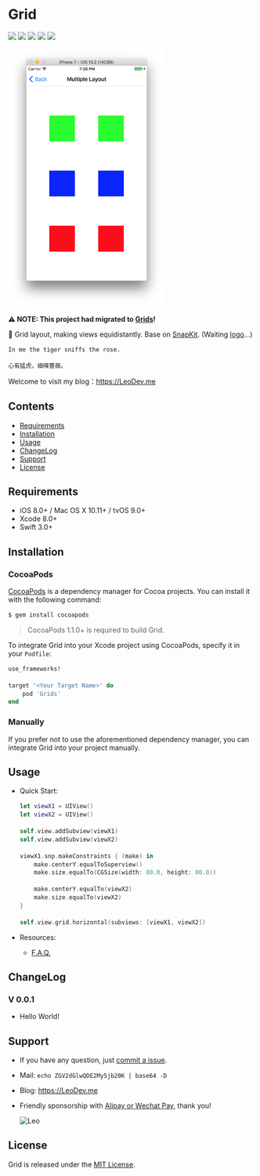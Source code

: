 <H1>Grid</H1>

<p align="center">

<a href="https://travis-ci.org/iTofu/Grid"><img src="https://img.shields.io/travis/iTofu/Grid.svg?style=flat"></a>
<a href="http://cocoadocs.org/docsets/Grids"><img src="https://img.shields.io/cocoapods/v/Grids.svg"></a>
<a href="https://raw.githubusercontent.com/iTofu/Grid/master/LICENSE"><img src="https://img.shields.io/cocoapods/l/Grids.svg"></a>
<a href="http://cocoadocs.org/docsets/Grids"><img src="https://img.shields.io/cocoapods/p/Grids.svg"></a>
<a href="https://LeoDev.me"><img src="https://img.shields.io/badge/blog-LeoDev.me-brightgreen.svg"></a>

</p>

<p>

<img src="https://raw.githubusercontent.com/iTofu/Grid/master/DemoImages/GirdDemo.png" alt="Gird" title="Gird" width="320"/>

**⚠️ NOTE: This project had migrated to [Grids](https://github.com/iTofu/Grids)!**

🏁 Grid layout, making views equidistantly. Base on [SnapKit](https://github.com/SnapKit/SnapKit). (Waiting [logo](mailto:leodaxia@gmail.com)...)

</p>

```
In me the tiger sniffs the rose.

心有猛虎，细嗅蔷薇。
```

Welcome to visit my blog：https://LeoDev.me



## Contents

* [Requirements](https://github.com/iTofu/Grid#requirements)
* [Installation](https://github.com/iTofu/Grid#installation)
* [Usage](https://github.com/iTofu/Grid#usage)
* [ChangeLog](https://github.com/iTofu/Grid#changelog)
* [Support](https://github.com/iTofu/Grid#support)
* [License](https://github.com/iTofu/Grid#license)



## Requirements

* iOS 8.0+ / Mac OS X 10.11+ / tvOS 9.0+
* Xcode 8.0+
* Swift 3.0+



## Installation

### CocoaPods

[CocoaPods](http://cocoapods.org) is a dependency manager for Cocoa projects. You can install it with the following command:

```bash
$ gem install cocoapods
```

> CocoaPods 1.1.0+ is required to build Grid.

To integrate Grid into your Xcode project using CocoaPods, specify it in your `Podfile`:

```ruby
use_frameworks!

target '<Your Target Name>' do
    pod 'Grids'
end
```

### Manually

If you prefer not to use the aforementioned dependency manager, you can integrate Grid into your project manually.



## Usage

* Quick Start:

  ```swift
  let viewX1 = UIView()
  let viewX2 = UIView()

  self.view.addSubview(viewX1)
  self.view.addSubview(viewX2)

  viewX1.snp.makeConstraints { (make) in
      make.centerY.equalToSuperview()
      make.size.equalTo(CGSize(width: 80.0, height: 80.0))
    
      make.centerY.equalTo(viewX2)
      make.size.equalTo(viewX2)
  }

  self.view.grid.horizontal(subviews: [viewX1, viewX2])
  ```

* Resources:

  * [F.A.Q.](https://github.com/iTofu/Grid/issues?q=)



## ChangeLog

### V 0.0.1

* Hello World!



## Support

* If you have any question, just [commit a issue](https://github.com/iTofu/Grid/issues/new).

* Mail: `echo ZGV2dGlwQDE2My5jb20K | base64 -D`

* Blog: https://LeoDev.me

* Friendly sponsorship with [Alipay or Wechat Pay](https://cdnqiniu.leodev.me/paid_to_leo.png), thank you!

  ![Leo](https://cdnqiniu.leodev.me/paid_to_leo.png)


## License

Grid is released under the [MIT License](https://github.com/iTofu/Grid/blob/master/LICENSE).
